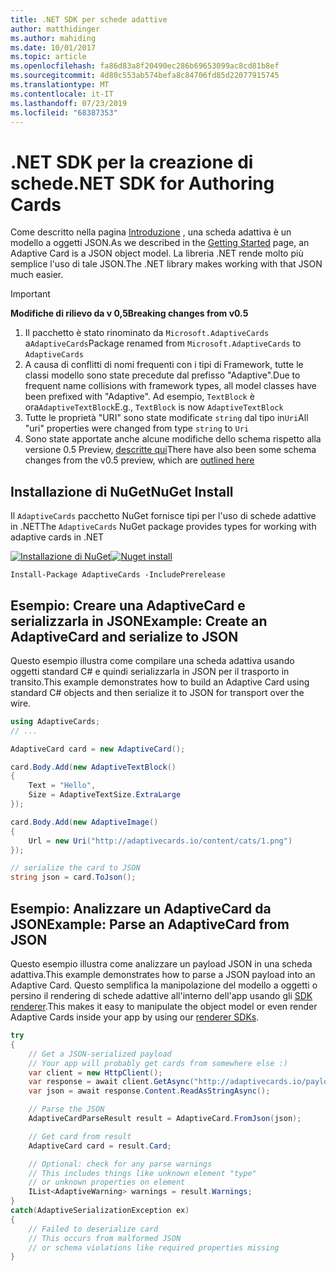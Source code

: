 ```yaml
---
title: .NET SDK per schede adattive
author: matthidinger
ms.author: mahiding
ms.date: 10/01/2017
ms.topic: article
ms.openlocfilehash: fa86d83a8f20490ec286b69653099ac8cd81b8ef
ms.sourcegitcommit: 4d80c553ab574befa8c84706fd85d22077915745
ms.translationtype: MT
ms.contentlocale: it-IT
ms.lasthandoff: 07/23/2019
ms.locfileid: "68387353"
---
```

# <a name="net-sdk-for-authoring-cards"></a><span data-ttu-id="c2a5f-102">.NET SDK per la creazione di schede</span><span class="sxs-lookup"><span data-stu-id="c2a5f-102">.NET SDK for Authoring Cards</span></span>

<span data-ttu-id="c2a5f-103">Come descritto nella pagina [Introduzione](../../authoring-cards/getting-started.md) , una scheda adattiva è un modello a oggetti JSON.</span><span class="sxs-lookup"><span data-stu-id="c2a5f-103">As we described in the [Getting Started](../../authoring-cards/getting-started.md) page, an Adaptive Card is a JSON object model.</span></span> <span data-ttu-id="c2a5f-104">La libreria .NET rende molto più semplice l'uso di tale JSON.</span><span class="sxs-lookup"><span data-stu-id="c2a5f-104">The .NET library makes working with that JSON much easier.</span></span>

> [!IMPORTANT]
> <span data-ttu-id="c2a5f-105">**Modifiche di rilievo da v 0,5**</span><span class="sxs-lookup"><span data-stu-id="c2a5f-105">**Breaking changes from v0.5**</span></span>
> 
> 1. <span data-ttu-id="c2a5f-106">Il pacchetto è stato rinominato da `Microsoft.AdaptiveCards` a`AdaptiveCards`</span><span class="sxs-lookup"><span data-stu-id="c2a5f-106">Package renamed from `Microsoft.AdaptiveCards` to `AdaptiveCards`</span></span>
> 1. <span data-ttu-id="c2a5f-107">A causa di conflitti di nomi frequenti con i tipi di Framework, tutte le classi modello sono state precedute dal prefisso "Adaptive".</span><span class="sxs-lookup"><span data-stu-id="c2a5f-107">Due to frequent name collisions with framework types, all model classes have been prefixed with "Adaptive".</span></span> <span data-ttu-id="c2a5f-108">Ad esempio, `TextBlock` è ora`AdaptiveTextBlock`</span><span class="sxs-lookup"><span data-stu-id="c2a5f-108">E.g., `TextBlock` is now `AdaptiveTextBlock`</span></span>
> 1. <span data-ttu-id="c2a5f-109">Tutte le proprietà "URI" sono state modificate `string` dal tipo in`Uri`</span><span class="sxs-lookup"><span data-stu-id="c2a5f-109">All "uri" properties were changed from type `string` to `Uri`</span></span>
> 1. <span data-ttu-id="c2a5f-110">Sono state apportate anche alcune modifiche dello schema rispetto alla versione 0.5 Preview, [descritte qui](https://github.com/Microsoft/AdaptiveCards/pull/633)</span><span class="sxs-lookup"><span data-stu-id="c2a5f-110">There have also been some schema changes from the v0.5 preview, which are [outlined here](https://github.com/Microsoft/AdaptiveCards/pull/633)</span></span>


## <a name="nuget-install"></a><span data-ttu-id="c2a5f-111">Installazione di NuGet</span><span class="sxs-lookup"><span data-stu-id="c2a5f-111">NuGet Install</span></span>
<span data-ttu-id="c2a5f-112">Il `AdaptiveCards` pacchetto NuGet fornisce tipi per l'uso di schede adattive in .NET</span><span class="sxs-lookup"><span data-stu-id="c2a5f-112">The `AdaptiveCards` NuGet package provides types for working with adaptive cards in .NET</span></span>

<span data-ttu-id="c2a5f-113">[![Installazione di NuGet](https://img.shields.io/nuget/vpre/AdaptiveCards.svg)](https://www.nuget.org/packages/AdaptiveCards)</span><span class="sxs-lookup"><span data-stu-id="c2a5f-113">[![Nuget install](https://img.shields.io/nuget/vpre/AdaptiveCards.svg)](https://www.nuget.org/packages/AdaptiveCards)</span></span>

```console
Install-Package AdaptiveCards -IncludePrerelease
```

## <a name="example-create-an-adaptivecard-and-serialize-to-json"></a><span data-ttu-id="c2a5f-114">Esempio: Creare una AdaptiveCard e serializzarla in JSON</span><span class="sxs-lookup"><span data-stu-id="c2a5f-114">Example: Create an AdaptiveCard and serialize to JSON</span></span>

<span data-ttu-id="c2a5f-115">Questo esempio illustra come compilare una scheda adattiva usando oggetti standard C# e quindi serializzarla in JSON per il trasporto in transito.</span><span class="sxs-lookup"><span data-stu-id="c2a5f-115">This example demonstrates how to build an Adaptive Card using standard C# objects and then serialize it to JSON for transport over the wire.</span></span>

```csharp
using AdaptiveCards;
// ...

AdaptiveCard card = new AdaptiveCard();

card.Body.Add(new AdaptiveTextBlock() 
{
    Text = "Hello",
    Size = AdaptiveTextSize.ExtraLarge
});

card.Body.Add(new AdaptiveImage() 
{
    Url = new Uri("http://adaptivecards.io/content/cats/1.png")
});

// serialize the card to JSON
string json = card.ToJson();
```

## <a name="example-parse-an-adaptivecard-from-json"></a><span data-ttu-id="c2a5f-116">Esempio: Analizzare un AdaptiveCard da JSON</span><span class="sxs-lookup"><span data-stu-id="c2a5f-116">Example: Parse an AdaptiveCard from JSON</span></span>

<span data-ttu-id="c2a5f-117">Questo esempio illustra come analizzare un payload JSON in una scheda adattiva.</span><span class="sxs-lookup"><span data-stu-id="c2a5f-117">This example demonstrates how to parse a JSON payload into an Adaptive Card.</span></span> <span data-ttu-id="c2a5f-118">Questo semplifica la manipolazione del modello a oggetti o persino il rendering di schede adattive all'interno dell'app usando gli [SDK renderer](../../rendering-cards/getting-started.md).</span><span class="sxs-lookup"><span data-stu-id="c2a5f-118">This makes it easy to manipulate the object model or even render Adaptive Cards inside your app by using our [renderer SDKs](../../rendering-cards/getting-started.md).</span></span>

```csharp
try
{
    // Get a JSON-serialized payload
    // Your app will probably get cards from somewhere else :)
    var client = new HttpClient();
    var response = await client.GetAsync("http://adaptivecards.io/payloads/ActivityUpdate.json");
    var json = await response.Content.ReadAsStringAsync();

    // Parse the JSON 
    AdaptiveCardParseResult result = AdaptiveCard.FromJson(json);

    // Get card from result
    AdaptiveCard card = result.Card;

    // Optional: check for any parse warnings
    // This includes things like unknown element "type"
    // or unknown properties on element
    IList<AdaptiveWarning> warnings = result.Warnings;
}
catch(AdaptiveSerializationException ex)
{
    // Failed to deserialize card 
    // This occurs from malformed JSON
    // or schema violations like required properties missing 
}
```
